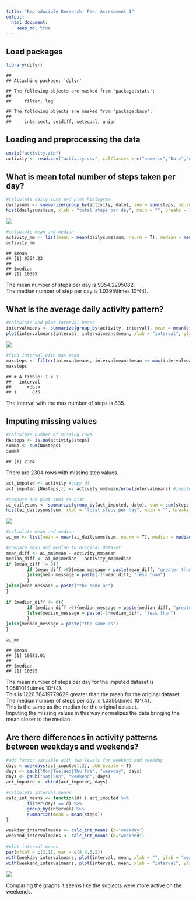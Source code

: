 ```yaml
---
title: "Reproducible Research: Peer Assessment 1"
output: 
  html_document:
    keep_md: true
---
```

## Load packages

```r
library(dplyr)
```

```
## 
## Attaching package: 'dplyr'
```

```
## The following objects are masked from 'package:stats':
## 
##     filter, lag
```

```
## The following objects are masked from 'package:base':
## 
##     intersect, setdiff, setequal, union
```

## Loading and preprocessing the data

```r
unzip("activity.zip")
activity <- read.csv("activity.csv", colClasses = c("numeric","Date","numeric"))
```

## What is mean total number of steps taken per day?

```r
#calculate daily sums and plot histogram
dailysums <- summarize(group_by(activity, date), sum = sum(steps, na.rm = T))
hist(dailysums$sum, xlab = "total steps per day", main = "", breaks = 10, col = "grey")
```

![](PA1_template_files/figure-html/unnamed-chunk-3-1.png)<!-- -->

```r
#calculate mean and median
activity_mm <- list(mean = mean(dailysums$sum, na.rm = T), median = median(dailysums$sum, na.rm =T)) 
activity_mm
```

```
## $mean
## [1] 9354.23
## 
## $median
## [1] 10395
```
The mean number of steps per day is 9354.2295082.  
The median number of step per day is 1.0395\times 10^{4}.

## What is the average daily activity pattern?

```r
#calculate and plot interval means
intervalmeans <- summarize(group_by(activity, interval), mean = mean(steps, na.rm = T))
plot(intervalmeans$interval, intervalmeans$mean, xlab = "interval", ylab = "mean steps", main = "", type = "l")
```

![](PA1_template_files/figure-html/unnamed-chunk-4-1.png)<!-- -->

```r
#find interval with max mean
maxsteps <- filter(intervalmeans, intervalmeans$mean == max(intervalmeans$mean, na.rm = T))[,1] 
maxsteps
```

```
## # A tibble: 1 x 1
##   interval
##      <dbl>
## 1      835
```
The interval with the max number of steps is 835.

## Imputing missing values

```r
#calculate number of missing rows
NAsteps <- is.na(activity$steps)
sumNA <- sum(NAsteps)
sumNA
```

```
## [1] 2304
```
There are 2304 rows with missing step values.  


```r
act_imputed <- activity #copy df
act_imputed [NAsteps,1] <- activity_mm$mean/nrow(intervalmeans) #impute NAs with mean for all intervals

#compute and plot sums as hist
ai_dailysums <- summarize(group_by(act_imputed, date), sum = sum(steps, na.rm = T))
hist(ai_dailysums$sum, xlab = "total steps per day", main = "", breaks = 10, col = "grey")
```

![](PA1_template_files/figure-html/unnamed-chunk-6-1.png)<!-- -->

```r
#calculate mean and median
ai_mm <- list(mean = mean(ai_dailysums$sum, na.rm = T), median = median(ai_dailysums$sum, na.rm =T)) 

#compare mean and median to original dataset
mean_diff <- ai_mm$mean - activity_mm$mean
median_diff <- ai_mm$median - activity_mm$median
if (mean_diff != 0){
        if (mean_diff >0){mean_message = paste(mean_diff, "greater than")
        }else{mean_message = paste(-1*mean_diff, "less than")
        }
}else{mean_message = paste("the same as")
}
        
if (median_diff != 0){
        if (median_diff >0){median_message = paste(median_diff, "greater than")
        }else{median_message = paste(-1*median_diff, "less than")
        }
}else{median_message = paste("the same as")
}

ai_mm
```

```
## $mean
## [1] 10581.01
## 
## $median
## [1] 10395
```
The mean number of steps per day for the imputed dataset is 1.0581014\times 10^{4}.   
This is 1226.78419779629 greater than the mean for the original dataset.   
The median number of steps per day is 1.0395\times 10^{4}.  
This is the same as the median for the original dataset.   
Imputing the missing values in this way normalizes the data bringing the mean closer to the median.  

## Are there differences in activity patterns between weekdays and weekends?

```r
#add factor variable with two levels for weekend and weekday
days <-weekdays(act_imputed[,2], abbreviate = T)
days <- gsub("Mon|Tue|Wed|Thu|Fri", "weekday", days)
days <- gsub("Sat|Sun", "weekend", days) 
act_imputed <- cbind(act_imputed, days)

#calculate interval means
calc_int_means <- function(d) { act_imputed %>%
        filter(days == d) %>%
        group_by(interval) %>%
        summarize(mean = mean(steps))
}

weekday_intervalmeans <- calc_int_means (d="weekday")
weekend_intervalmeans <- calc_int_means (d="weekend")
        
#plot interval means
par(mfcol = c(2,1), mar = c(4,4,3,2))
with(weekday_intervalmeans, plot(interval, mean, xlab = "", ylab = "mean steps", main = "weekday", type = "l"))
with(weekend_intervalmeans, plot(interval, mean, xlab = "interval", ylab = "mean steps", main = "weekend",type = "l"))
```

![](PA1_template_files/figure-html/unnamed-chunk-7-1.png)<!-- -->
  
  Comparing the graphs it seems like the subjects were more active on the weekends.
